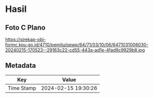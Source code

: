 # Hasil

## Foto C Plano

https://sirekap-obj-formc.kpu.go.id/4710/pemilu/ppwp/64/71/03/10/06/6471031006030-20240215-170523--29163c22-cd55-443a-ad1e-4fad9c9929b8.jpg


## Metadata

| Key        | Value               |
| ---------- | ------------------- |
| Time Stamp | 2024-02-15 19:30:26 |



